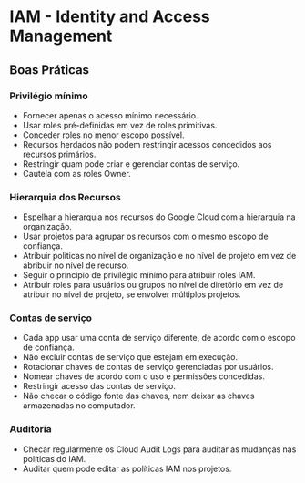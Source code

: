 # IAM - Identity and Access Management

## Boas Práticas

### Privilégio mínimo
* Fornecer apenas o acesso mínimo necessário.
* Usar roles pré-definidas em vez de roles primitivas.
* Conceder roles no menor escopo possível.
* Recursos herdados não podem restringir acessos concedidos aos recursos primários.
* Restringir quam pode criar e gerenciar contas de serviço.
* Cautela com as roles Owner.

### Hierarquia dos Recursos
* Espelhar a hierarquia nos recursos do Google Cloud com a hierarquia na organização.
* Usar projetos para agrupar os recursos com o mesmo escopo de confiança.
* Atribuir políticas no nível de organização e no nível de projeto em vez de abribuir no nível de recurso.
* Seguir o princípio de privilégio mínimo para atribuir roles IAM.
* Atribuir roles para usuários ou grupos no nível de diretório em vez de atribuir no nível de projeto, se envolver múltiplos projetos.

### Contas de serviço
* Cada app usar uma conta de serviço diferente, de acordo com o escopo de confiança.
* Não excluir contas de serviço que estejam em execução.
* Rotacionar chaves de contas de serviço gerenciadas por usuários.
* Nomear chaves de acordo com o uso e permissões concedidas.
* Restringir acesso das contas de serviço.
* Não checar o código fonte das chaves, nem deixar as chaves armazenadas no computador.

### Auditoria
* Checar regularmente os Cloud Audit Logs para auditar as mudanças nas políticas do IAM.
* Auditar quem pode editar as políticas IAM nos projetos.




